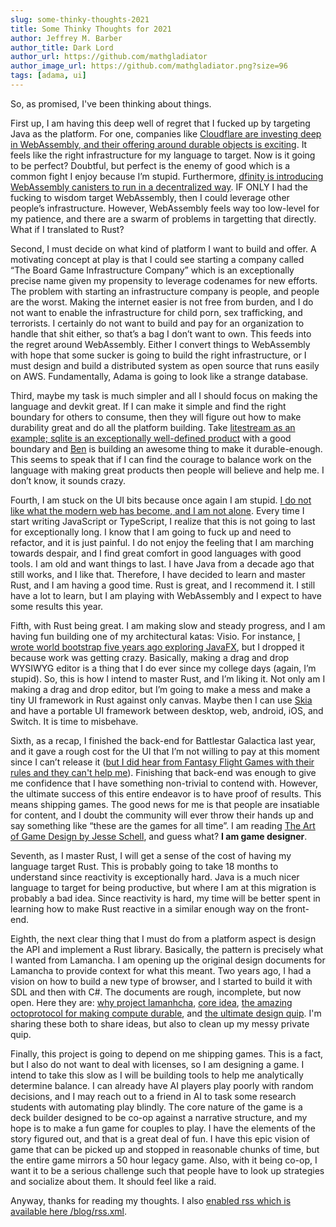 ```yaml
---
slug: some-thinky-thoughts-2021
title: Some Thinky Thoughts for 2021
author: Jeffrey M. Barber
author_title: Dark Lord
author_url: https://github.com/mathgladiator
author_image_url: https://github.com/mathgladiator.png?size=96
tags: [adama, ui]
---
```


So, as promised, I've been thinking about things.

First up, I am having this deep well of regret that I fucked up by targeting Java as the platform. For one, companies like [Cloudflare are investing deep in WebAssembly, and their offering around durable objects is exciting](https://blog.cloudflare.com/introducing-workers-durable-objects/). It feels like the right infrastructure for my language to target. Now is it going to be perfect? Doubtful, but perfect is the enemy of good which is a common fight I enjoy because I’m stupid. Furthermore, [dfinity is introducing WebAssembly canisters to run in a decentralized way](https://dfinity.org/). IF ONLY I had the fucking to wisdom target WebAssembly, then I could leverage other people’s infrastructure. However, WebAssembly feels way too low-level for my patience, and there are a swarm of problems in targetting that directly. What if I translated to Rust?

Second, I must decide on what kind of platform I want to build and offer. A motivating concept at play is that I could see starting a company called “The Board Game Infrastructure Company” which is an exceptionally precise name given my propensity to leverage codenames for new efforts. The problem with starting an infrastructure company is people, and people are the worst. Making the internet easier is not free from burden, and I do not want to enable the infrastructure for child porn, sex trafficking, and terrorists. I certainly do not want to build and pay for an organization to handle that shit either, so that’s a bag I don’t want to own. This feeds into the regret around WebAssembly. Either I convert things to WebAssembly with hope that some sucker is going to build the right infrastructure, or I must design and build a distributed system as open source that runs easily on AWS. Fundamentally, Adama is going to look like a strange database.

Third, maybe my task is much simpler and all I should focus on making the language and devkit great. If I can make it simple and find the right boundary for others to consume, then they will figure out how to make durability great and do all the platform building. Take [litestream as an example; sqlite is an exceptionally well-defined product](https://litestream.io/) with a good boundary and [Ben](https://github.com/benbjohnson) is building an awesome thing to make it durable-enough. This seems to speak that if I can find the courage to balance work on the language with making great products then people will believe and help me. I don’t know, it sounds crazy.

Fourth, I am stuck on the UI bits because once again I am stupid. [I do not like what the modern web has become, and I am not alone](https://www.askonomm.com/blog/i-dont-want-to-do-frontend-anymore). Every time I start writing JavaScript or TypeScript, I realize that this is not going to last for exceptionally long. I know that I am going to fuck up and need to refactor, and it is just painful. I do not enjoy the feeling that I am marching towards despair, and I find great comfort in good languages with good tools. I am old and want things to last. I have Java from a decade ago that still works, and I like that. Therefore, I have decided to learn and master Rust, and I am having a good time. Rust is great, and I recommend it. I still have a lot to learn, but I am playing with WebAssembly and I expect to have some results this year.

Fifth, with Rust being great. I am making slow and steady progress, and I am having fun building one of my architectural katas: Visio. For instance, [I wrote world bootstrap five years ago exploring JavaFX](https://github.com/jeffrey-io/world-bootstrap), but I dropped it because work was getting crazy. Basically, making a drag and drop WYSIWYG editor is a thing that I do ever since my college days (again, I’m stupid). So, this is how I intend to master Rust, and I’m liking it. Not only am I making a drag and drop editor, but I’m going to make a mess and make a tiny UI framework in Rust against only canvas. Maybe then I can use [Skia](https://skia.org/) and have a portable UI framework between desktop, web, android, iOS, and Switch. It is time to misbehave.

Sixth, as a recap, I finished the back-end for Battlestar Galactica last year, and it gave a rough cost for the UI that I’m not willing to pay at this moment since I can’t release it ([but I did hear from Fantasy Flight Games with their rules and they can't help me](https://www.fantasyflightgames.com/en/index/)). Finishing that back-end was enough to give me confidence that I have something non-trivial to contend with. However, the ultimate success of this entire endeavor is to have proof of results. This means shipping games. The good news for me is that people are insatiable for content, and I doubt the community will ever throw their hands up and say something like “these are the games for all time”. I am reading [The Art of Game Design by Jesse Schell](https://www.amazon.com/Art-Game-Design-Lenses-Third/dp/1138632058/), and guess what? **I am game designer**.

Seventh, as I master Rust, I will get a sense of the cost of having my language target Rust. This is probably going to take 18 months to understand since reactivity is exceptionally hard. Java is a much nicer language to target for being productive, but where I am at this migration is probably a bad idea. Since reactivity is hard, my time will be better spent in learning how to make Rust reactive in a similar enough way on the front-end.

Eighth, the next clear thing that I must do from a platform aspect is design the API and implement a Rust library. Basically, the pattern is precisely what I wanted from Lamancha. I am opening up the original design documents for Lamancha to provide context for what this meant. Two years ago, I had a vision on how to build a new type of browser, and I started to build it with SDL and then with C#. The documents are rough, incomplete, but now open. Here they are: [why project lamanhcha](/pdf/ProjectLamanchaWhy.pdf), [core idea](/pdf/LamanchaCoreIdea.pdf), [the amazing octoprotocol for making compute durable](/pdf/LamanchaOctoprotocol.pdf), and [the ultimate design quip](/pdf/LamanchaUltimateQuip.pdf). I'm sharing these both to share ideas, but also to clean up my messy private quip.

Finally, this project is going to depend on me shipping games. This is a fact, but I also do not want to deal with licenses, so I am designing a game. I intend to take this slow as I will be building tools to help me analytically determine balance. I can already have AI players play poorly with random decisions, and I may reach out to a friend in AI to task some research students with automating play blindly. The core nature of the game is a deck builder designed to be co-op against a narrative structure, and my hope is to make a fun game for couples to play. I have the elements of the story figured out, and that is a great deal of fun. I have this epic vision of game that can be picked up and stopped in reasonable chunks of time, but the entire game mirrors a 50 hour legacy game. Also, with it being co-op, I want it to be a serious challenge such that people have to look up strategies and socialize about them. It should feel like a raid.

Anyway, thanks for reading my thoughts. I also [enabled rss which is available here /blog/rss.xml](http://www.adama-lang.org/blog/rss.xml).


